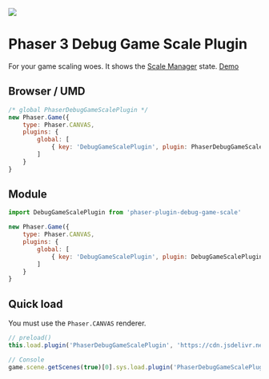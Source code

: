 ![](https://repository-images.githubusercontent.com/314664684/cf308080-d4ba-11eb-8edd-6786eb2fc0d2)

Phaser 3 Debug Game Scale Plugin
================================

For your game scaling woes. It shows the [Scale Manager](https://photonstorm.github.io/phaser3-docs/Phaser.Scale.ScaleManager.html) state. [Demo](https://codepen.io/samme/full/mdEZOoP)

Browser / UMD
-------------

```js
/* global PhaserDebugGameScalePlugin */
new Phaser.Game({
    type: Phaser.CANVAS,
    plugins: {
        global: [
            { key: 'DebugGameScalePlugin', plugin: PhaserDebugGameScalePlugin, start: true }
        ]
    }
}
```

Module
------

```js
import DebugGameScalePlugin from 'phaser-plugin-debug-game-scale'

new Phaser.Game({
    type: Phaser.CANVAS,
    plugins: {
        global: [
            { key: 'DebugGameScalePlugin', plugin: DebugGameScalePlugin, start: true }
        ]
    }
}
```

Quick load
----------

You must use the `Phaser.CANVAS` renderer.

```js
// preload()
this.load.plugin('PhaserDebugGameScalePlugin', 'https://cdn.jsdelivr.net/npm/phaser-plugin-debug-game-scale@3.3.0', true)
```

```js
// Console
game.scene.getScenes(true)[0].sys.load.plugin('PhaserDebugGameScalePlugin', 'https://cdn.jsdelivr.net/npm/phaser-plugin-debug-game-scale@3.3.0', true).start()
```
